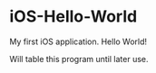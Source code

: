 # iOS-Hello-World
My first iOS application.  Hello World!

Will table this program until later use.

